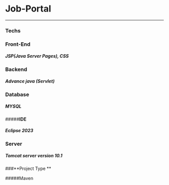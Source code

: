 # Job-Portal

<hr>

### Techs


###   **Front-End** 
		
#####	 	JSP(Java Server Pages), CSS


###   **Backend**

##### 		Advance java (Servlet)

###	**Database**

##### MYSQL

#####**IDE**

#####	Eclipse 2023

###	**Server**

#####	Tomcat server version 10.1


###**Project Type **

#####Maven


